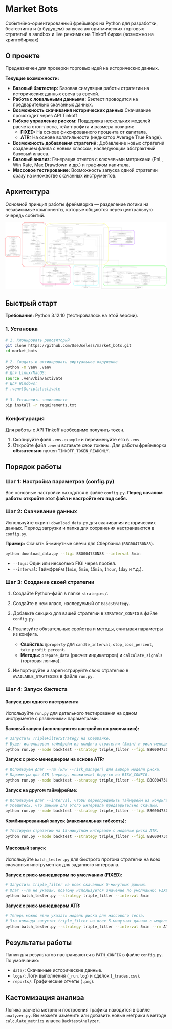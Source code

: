 # Market Bots

Cобытийно-ориентированный фреймворк на Python для разработки, бэктестинга и (в будущем) запуска алгоритмических торговых стратегий в sandbox и live режимах на Tinkoff бирже (возможно на криптобиржах)

## О проекте
Предназначен для проверки торговых идей на исторических данных.

**Текущие возможности:**
*   **Базовый бэктестер:** Базовая симуляция работы стратегии на исторических данных свеча за свечой.
*   **Работа с локальными данными:** Бэктест проводится на предварительно скачанных данных.
*   **Возможность скачивания исторических данных** Скачивание происходит через API Tinkoff
*   **Гибкое управление риском:** Поддержка нескольких моделей расчета стоп-лосса, тейк-профита и размера позиции:
    *   **FIXED:** На основе фиксированного процента от капитала.
    *   **ATR:** На основе волатильности (индикатор Average True Range).
*   **Возможность добавления стратегий:** Добавление новых стратегий созданием файла с новым классом, наследующим абстрактный базовый класса.
*   **Базовый анализ:** Генерация отчетов с ключевыми метриками (PnL, Win Rate, Max Drawdown и др.) и графиком капитала.
*   **Массовое тестирование:** Возможность запуска одной стратегии сразу на множестве скачанных инструментов.

## Архитектура

Основной принцип работы фреймворка — разделение логики на независимые компоненты, которые общаются через центральную очередь событий.

![Схема архитектуры](docs/WorkFlow.png)

## Быстрый старт

**Требования:** Python 3.12.10 (тестировалось на этой версии).

### 1. Установка

```bash
# 1. Клонировать репозиторий
git clone https://github.com/UseUseless/market_bots.git
cd market_bots

# 2. Создать и активировать виртуальное окружение
python -m venv .venv
# Для Linux/MacOS:
source .venv/bin/activate
# Для Windows:
# .venv\Scripts\activate

# 3. Установить зависимости
pip install -r requirements.txt
```

### Конфигурация

Для работы с API Tinkoff необходимо получить токен.

1.  Скопируйте файл `.env.example` и переименуйте его в `.env`.
2.  Откройте файл `.env` и вставьте свои токены. Для работы фреймворка **обязательно** нужен `TINKOFF_TOKEN_READONLY`.

## Порядок работы

### Шаг 1: Настройка параметров (config.py)

Все основные настройки находятся в файле `config.py`. **Перед началом работы откройте этот файл и настройте его под себя.**

### Шаг 2: Скачивание данных

Используйте скрипт `download_data.py` для скачивания исторических данных. Период загрузки и папка для сохранения настраиваются в `config.py`.

**Пример:** Скачать 5-минутные свечи для Сбербанка (`BBG004730N88`).
```bash
python download_data.py --figi BBG004730N88 --interval 5min
```
*   `--figi`: Один или несколько FIGI через пробел.
*   `--interval`: Таймфрейм (`1min`, `5min`, `15min`, `1hour`, `1day` и т.д.).

### Шаг 3: Создание своей стратегии

1.  Создайте Python-файл в папке `strategies/`.
2.  Создайте в нем класс, наследуемый от `BaseStrategy`.
3.  Добавьте секцию для вашей стратегии в `STRATEGY_CONFIG` в файле `config.py`.
4.  Реализуйте обязательные свойства и методы, считывая параметры из конфига.

    *   **Свойства:** `@property` для `candle_interval`, `stop_loss_percent`, `take_profit_percent`.
    *   **Методы:** `prepare_data` (расчет индикаторов) и `calculate_signals` (торговая логика).

5.  Импортируйте и зарегистрируйте свою стратегию в `AVAILABLE_STRATEGIES` в файле `run.py`.

### Шаг 4: Запуск бэктеста

#### Запуск для одного инструмента

Используйте `run.py` для детального тестирования на одном инструменте с различными параметрами.

**Базовый запуск (используются настройки по умолчанию):**
```bash
# Запустить TripleFilterStrategy на Сбербанке.
# Будет использован таймфрейм из конфига стратегии (5min) и риск-менеджер по умолчанию (FIXED).
python run.py --mode backtest --strategy triple_filter --figi BBG004730N88
```

**Запуск с риск-менеджером на основе ATR:**
```bash
# Используем флаг --rm (или --risk_manager) для выбора модели риска.
# Параметры для ATR (период, множители) берутся из RISK_CONFIG.
python run.py --mode backtest --strategy triple_filter --figi BBG004730N88 --rm ATR
```

**Запуск на другом таймфрейме:**
```bash
# Используем флаг --interval, чтобы переопределить таймфрейм из конфига стратегии.
# Убедитесь, что данные для этого интервала предварительно скачаны.
python run.py --mode backtest --strategy triple_filter --figi BBG004730N88 --interval 15min
```

**Комбинированный запуск (максимальная гибкость):**
```bash
# Тестируем стратегию на 15-минутном интервале с моделью риска ATR.
python run.py --mode backtest --strategy triple_filter --figi BBG004730N88 --rm ATR --interval 15min
```

#### Массовый запуск

Используйте `batch_tester.py` для быстрого прогона стратегии на всех скачанных инструментах для заданного интервала.

**Запуск с риск-менеджером по умолчанию (FIXED):**
```bash
# Запустить triple_filter на всех скачанных 5-минутных данных.
# Флаг --rm не указан, поэтому используется значение по умолчанию: FIXED.
python batch_tester.py --strategy triple_filter --interval 5min
```

**Запуск с риск-менеджером ATR:**
```bash
# Теперь можно явно указать модель риска для массового теста.
# Эта команда запустит triple_filter на всех 5-минутных данных с моделью риска ATR.
python batch_tester.py --strategy triple_filter --interval 5min --rm ATR
```

## Результаты работы

Папки для результатов настраиваются в `PATH_CONFIG` в файле `config.py`. По умолчанию:

*   `data/`: Скачанные исторические данные.
*   `logs/`: Логи выполнения (`_run.log`) и сделок (`_trades.csv`).
*   `reports/`: Графические отчеты (`.png`).

## Кастомизация анализа

Логика расчета метрик и построения графика находится в файле `analyzer.py`. Вы можете изменить или добавить новые метрики в методе `calculate_metrics` класса `BacktestAnalyzer`.